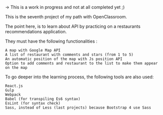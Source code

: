 -> This is a work in progress and not at all completed yet ;)

This is the seventh project of my path with OpenClassroom.

The point here, is to learn about API by practicing on a restaurants recommendations application.

They must have the following functionalities :

    A map with Google Map API
    A list of restaurant with comments and stars (from 1 to 5)
    An automatic position of the map with Js position API
    Option to add comments and restaurant to the list to make them appear on the map
    
To go deeper into the learning process, the following tools are also used:

    React.js
    Gulp
    Webpack
    Babel (for transpiling Es6 syntax)
    EsLint (for syntax check)
    Sass, instead of Less (last projects) because Bootstrap 4 use Sass
